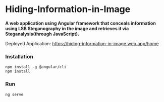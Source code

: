 # Hiding-Information-in-Image
**A web application using Angular framework that conceals information using LSB Steganography in the image and retrieves it via Steganalysis(through JavaScript).**

Deployed Application: https://hiding-information-in-image.web.app/home

### Installation
```
npm install -g @angular/cli
npm install
```

### Run 
```
ng serve
```
